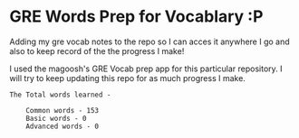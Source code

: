 # GRE Words Prep for Vocablary :P
Adding my gre vocab notes to the repo so I can acces it anywhere I go and also to keep record of the the progress I make!

I used the magoosh's GRE Vocab prep app for this particular repository. I will try to keep updating this repo for as much progress I make.

```
The Total words learned - 

    Common words - 153
    Basic words - 0
    Advanced words - 0
```